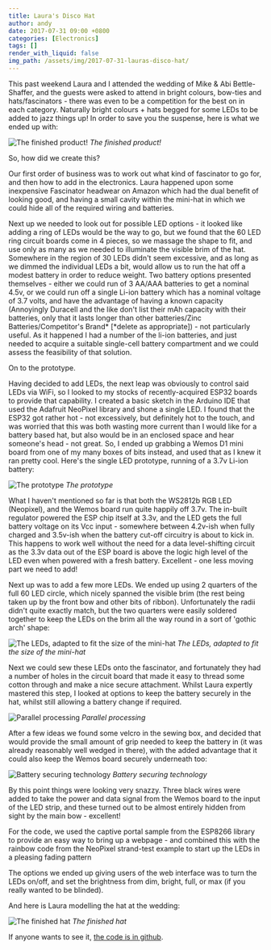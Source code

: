```yaml
---
title: Laura's Disco Hat
author: andy
date: 2017-07-31 09:00 +0800
categories: [Electronics]
tags: []
render_with_liquid: false
img_path: /assets/img/2017-07-31-lauras-disco-hat/
---
```


This past weekend Laura and I attended the wedding of Mike & Abi Bettle-Shaffer, and the guests were asked to attend in bright colours, bow-ties and hats/fascinators - there was even to be a competition for the best on in each category. Naturally bright colours + hats begged for some LEDs to be added to jazz things up! In order to save you the suspense, here is what we ended up with:


![The finished product!](lauras-disco-hat-finished.jpg)
_The finished product!_

So, how did we create this?

Our first order of business was to work out what kind of fascinator to go for, and then how to add in the electronics. Laura happened upon some inexpensive Fascinator headwear on Amazon which had the dual benefit of looking good, and having a small cavity within the mini-hat in which we could hide all of the required wiring and batteries.


Next up we needed to look out for possible LED options - it looked like adding a ring of LEDs would be the way to go, but we found that the 60 LED ring circuit boards come in 4 pieces, so we massage the shape to fit, and use only as many as we needed to illuminate the visible brim of the hat. Somewhere in the region of 30 LEDs didn't seem excessive, and as long as we dimmed the individual LEDs a bit, would allow us to run the hat off a modest battery in order to reduce weight.
Two battery options presented themselves - either we could run of 3 AA/AAA batteries to get a nominal 4.5v, or we could run off a single Li-ion battery which has a nominal voltage of 3.7 volts, and have the advantage of having a known capacity (Annoyingly Duracell and the like don't list their mAh capacity with their batteries, only that it lasts longer than other batteries/Zinc Batteries/Competitor's Brand* [*delete as appropriate]) - not particularly useful. As it happened I had a number of the li-ion batteries, and just needed to acquire a suitable single-cell battery compartment and we could assess the feasibility of that solution.

On to the prototype.

Having decided to add LEDs, the next leap was obviously to control said LEDs via WiFi, so I looked to my stocks of recently-acquired ESP32 boards to provide that capability. I created a basic sketch in the Arduino IDE that used the Adafruit NeoPixel library and shone a single LED. I found that the ESP32 got rather hot - not excessively, but definitely hot to the touch, and was worried that this was both wasting more current than I would like for a battery based hat, but also would be in an enclosed space and hear someone's head - not great. So, I ended up grabbing a Wemos D1 mini board from one of my many boxes of bits instead, and used that as I knew it ran pretty cool. Here's the single LED prototype, running of a 3.7v Li-ion battery:

![The prototype](lauras-disco-hat-test-circuit.jpg)
_The prototype_

What I haven't mentioned so far is that both the WS2812b RGB LED (Neopixel), and the Wemos board run quite happily off 3.7v. The in-built regulator powered the ESP chip itself at 3.3v, and the LED gets the full battery voltage on its Vcc input - somewhere between 4.2v-ish when fully charged and 3.5v-ish when the battery cut-off circuitry is about to kick in. This happens to work well without the need for a data level-shifting circuit as the 3.3v data out of the ESP board is above the logic high level of the LED even when powered with a fresh battery. Excellent - one less moving part we need to add!

Next up was to add a few more LEDs. We ended up using 2 quarters of the full 60 LED circle, which nicely spanned the visible brim (the rest being taken up by the front bow and other bits of ribbon). Unfortunately the radii didn't quite exactly match, but the two quarters were easily soldered together to keep the LEDs on the brim all the way round in a sort of 'gothic arch' shape:

![The LEDs, adapted to fit the size of the mini-hat](lauras-disco-hat-leds.jpg)
_The LEDs, adapted to fit the size of the mini-hat_

Next we could sew these LEDs onto the fascinator, and fortunately they had a number of holes in the circuit board that made it easy to thread some cotton through and make a nice secure attachment. Whilst Laura expertly mastered this step, I looked at options to keep the battery securely in the hat, whilst still allowing a battery change if required.


![Parallel processing](lauras-disco-hat-soldering.jpg)
_Parallel processing_

After a few ideas we found some velcro in the sewing box, and decided that would provide the small amount of grip needed to keep the battery in (it was already reasonably well wedged in there), with the added advantage that it could also keep the Wemos board securely underneath too:

![Battery securing technology](lauras-disco-hat-assembly.jpg)
_Battery securing technology_

By this point things were looking very snazzy. Three black wires were added to take the power and data signal from the Wemos board to the input of the LED strip, and these turned out to be almost entirely hidden from sight by the main bow - excellent!

For the code, we used the captive portal sample from the ESP8266 library to provide an easy way to bring up a webpage - and combined this with the rainbow code from the NeoPixel strand-test example to start up the LEDs in a pleasing fading pattern

The options we ended up giving users of the web interface was to turn the LEDs on/off, and set the brightness from dim, bright, full, or max (if you really wanted to be blinded).

And here is Laura modelling the hat at the wedding:

![The finished hat](lauras-disco-hat-at-the-wedding.jpg)
_The finished hat_

If anyone wants to see it, [the code is in github](https://github.com/fraz3alpha/disco-hat).